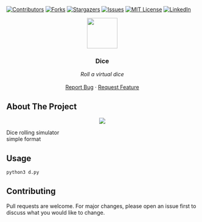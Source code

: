 [![Contributors][contributors-shield]][contributors-url]
[![Forks][forks-shield]][forks-url]
[![Stargazers][stars-shield]][stars-url]
[![Issues][issues-shield]][issues-url]
[![MIT License][license-shield]][license-url]
[![LinkedIn][linkedin-shield]][linkedin-url]


<p align="center">
  <img src="https://webstockreview.net/images/dice-clipart-single-19.png" width="80" height="80">
  
  <h3 align="center">Dice</h3>

  <p align="center">
        <em>Roll a virtual dice</em>
    <br /><br />
    <a href="https://github.com/fredhii/Python_Projects/issues">Report Bug</a>
    ·
    <a href="https://github.com/fredhii/Python_Projects/issues">Request Feature</a>
  </p>
</p>


## About The Project
<p align="center">
    <img src="https://i.imgur.com/znya3di.png">
</p>

Dice rolling simulator  
simple format  


## Usage
```sh
python3 d.py
```

## Contributing
Pull requests are welcome. For major changes, please open an issue first to discuss what you would like to change.



[contributors-shield]: https://img.shields.io/github/contributors/fredhii/Python_Projects?style=flat-square
[contributors-url]: https://github.com/fredhii/Python_Projects/graphs/contributors
[forks-shield]: https://img.shields.io/github/forks/fredhii/Python_Projects.svg?style=flat-square
[forks-url]: https://github.com/fredhii/Python_Projects/network/members
[stars-shield]: https://img.shields.io/github/stars/fredhii/Python_Projects.svg?style=flat-square
[stars-url]: https://github.com/fredhii/Python_Projects/stargazers
[issues-shield]: https://img.shields.io/github/issues/fredhii/Python_Projects?style=flat-square
[issues-url]: https://github.com/fredhii/Python_Projects/issues
[license-shield]: https://img.shields.io/github/license/fredhii/Python_Projects?style=flat-square
[license-url]: https://github.com/fredhii/Python_Projects/blob/master/LICENCE.txt
[linkedin-shield]: https://img.shields.io/badge/-LinkedIn-black.svg?style=flat-square&logo=linkedin&colorB=555
[linkedin-url]: https://linkedin.com/in/fredhii